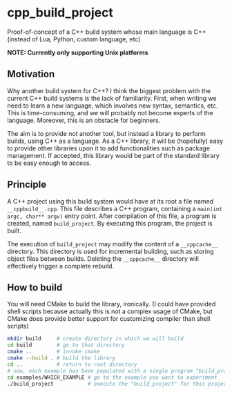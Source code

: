 # cpp_build_project
Proof-of-concept of a C++ build system whose main language is C++ (instead of Lua, Python, custom language, etc)

**NOTE: Currently only supporting Unix platforms**

## Motivation

Why another build system for C++?
I think the biggest problem with the current C++ build systems is the lack of familiarity.
First, when writing we need to learn a new language, which involves new syntax, semantics, etc.
This is time-consuming, and we will probably not become experts of the language.
Moreover, this is an obstacle for beginners.

The aim is to provide not another tool, but instead a library to perform builds, using C++ as a language.
As a C++ library, it will be (hopefully) easy to provide other libraries upon it to add functionalities such as package management.
If accepted, this library would be part of the standard library to be easy enough to access.

## Principle

A C++ project using this build system would have at its root a file named `__cppbuild__.cpp`.
This file describes a C++ program, containing a `main(int argc, char** argv)` entry point.
After compilation of this file, a program is created, named `build_project`.
By executing this program, the project is built.

The execution of `build_project` may modify the content of a `__cppcache__` directory.
This directory is used for incremental building, such as storing object files between builds.
Deleting the `__cppcache__` directory will effectively trigger a complete rebuild.

## How to build

You will need CMake to build the library, ironically.
(I could have provided shell scripts because actually this is not a complex usage of CMake,
but CMake does provide better support for customizing compiler than shell scripts)

```bash
mkdir build     # create directory in which we will build
cd build        # go to that directory
cmake ..        # invoke cmake
cmake --build . # build the library
cd ..           # return to root directory
# now, each example has been populated with a single program "build_project"
cd examples/WHICH_EXAMPLE # go to the example you want to experiment
./build_project           # execute the "build_project" for this project
```